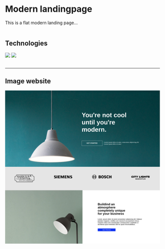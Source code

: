 # Modern landingpage
This is a flat modern landing page...
<br>
<br>

## Technologies

<div style="display: inline-block">
<img width="50px" src="https://raw.githubusercontent.com/actions/starter-workflows/5b659e82b4d1322114d8e7591c0d9124897ec88b/icons/html.svg"/>
<img width="50px"  src="https://raw.githubusercontent.com/chloi/preprocessor-logos/73498016cb0750692c9df3f555deb307b5f3fa17/sass/sass-color.svg">
</div>
<br>
<br>

---
## Image website


![Web Site](./src/assets/site/screencapture-modern-landingpage-vercel-app-2021-10-07-09_52_15.png)